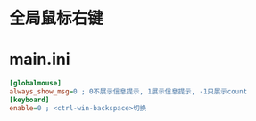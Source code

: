 # 全局鼠标右键

# main.ini
```ini
[globalmouse]
always_show_msg=0 ; 0不展示信息提示, 1展示信息提示, -1只展示count
[keyboard]
enable=0 ; <ctrl-win-backspace>切换
```
